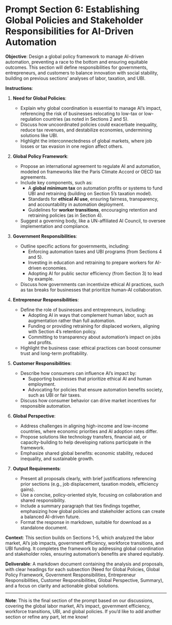 # Prompt Section 6: Establishing Global Policies and Stakeholder Responsibilities for AI-Driven Automation

**Objective**: Design a global policy framework to manage AI-driven automation, preventing a race to the bottom and ensuring equitable outcomes. This section will define responsibilities for governments, entrepreneurs, and customers to balance innovation with social stability, building on previous sections’ analyses of labor, taxation, and UBI.

**Instructions**:

1. **Need for Global Policies**:

   - Explain why global coordination is essential to manage AI’s impact, referencing the risk of businesses relocating to low-tax or low-regulation countries (as noted in Sections 2 and 5).
   - Discuss how uncoordinated policies could exacerbate inequality, reduce tax revenues, and destabilize economies, undermining solutions like UBI.
   - Highlight the interconnectedness of global markets, where job losses or tax evasion in one region affect others.

2. **Global Policy Framework**:

   - Propose an international agreement to regulate AI and automation, modeled on frameworks like the Paris Climate Accord or OECD tax agreements.
   - Include key components, such as:
     - A **global minimum tax** on automation profits or systems to fund UBI and retraining (building on Section 5’s taxation model).
     - Standards for **ethical AI use**, ensuring fairness, transparency, and accountability in automation deployment.
     - Guidelines for **worker transitions**, encouraging retention and retraining policies (as in Section 4).
   - Suggest a governing body, like a UN-affiliated AI Council, to oversee implementation and compliance.

3. **Government Responsibilities**:

   - Outline specific actions for governments, including:
     - Enforcing automation taxes and UBI programs (from Sections 4 and 5).
     - Investing in education and retraining to prepare workers for AI-driven economies.
     - Adopting AI for public sector efficiency (from Section 3) to lead by example.
   - Discuss how governments can incentivize ethical AI practices, such as tax breaks for businesses that prioritize human-AI collaboration.

4. **Entrepreneur Responsibilities**:

   - Define the role of businesses and entrepreneurs, including:
     - Adopting AI in ways that complement human labor, such as augmentation rather than full automation.
     - Funding or providing retraining for displaced workers, aligning with Section 4’s retention policy.
     - Committing to transparency about automation’s impact on jobs and profits.
   - Highlight the business case: ethical practices can boost consumer trust and long-term profitability.

5. **Customer Responsibilities**:

   - Describe how consumers can influence AI’s impact by:
     - Supporting businesses that prioritize ethical AI and human employment.
     - Advocating for policies that ensure automation benefits society, such as UBI or fair taxes.
   - Discuss how consumer behavior can drive market incentives for responsible automation.

6. **Global Perspective**:

   - Address challenges in aligning high-income and low-income countries, where economic priorities and AI adoption rates differ.
   - Propose solutions like technology transfers, financial aid, or capacity-building to help developing nations participate in the framework.
   - Emphasize shared global benefits: economic stability, reduced inequality, and sustainable growth.

7. **Output Requirements**:

   - Present all proposals clearly, with brief justifications referencing prior sections (e.g., job displacement, taxation models, efficiency gains).
   - Use a concise, policy-oriented style, focusing on collaboration and shared responsibility.
   - Include a summary paragraph that ties findings together, emphasizing how global policies and stakeholder actions can create a balanced AI-driven future.
   - Format the response in markdown, suitable for download as a standalone document.

**Context**: This section builds on Sections 1-5, which analyzed the labor market, AI’s job impacts, government efficiency, workforce transitions, and UBI funding. It completes the framework by addressing global coordination and stakeholder roles, ensuring automation’s benefits are shared equitably.

**Deliverable**: A markdown document containing the analysis and proposals, with clear headings for each subsection (Need for Global Policies, Global Policy Framework, Government Responsibilities, Entrepreneur Responsibilities, Customer Responsibilities, Global Perspective, Summary), and a focus on clarity and actionable global solutions.

---

**Note**: This is the final section of the prompt based on our discussions, covering the global labor market, AI’s impact, government efficiency, workforce transitions, UBI, and global policies. If you’d like to add another section or refine any part, let me know!